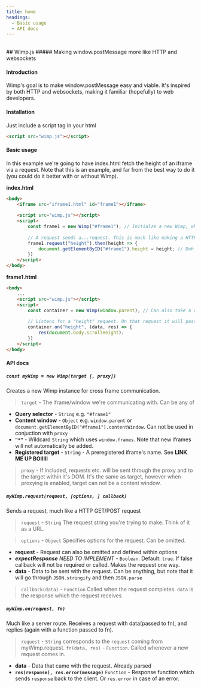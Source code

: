```yaml
---
title: home
headings: 
  - Basic usage
  - API docs
---
```





<br>
## Wimp.js
##### Making window.postMessage more like HTTP and  websockets
<br>

#### Introduction
Wimp's goal is to make window.postMessage easy and viable. It's inspired by both HTTP and websockets, making it familiar (hopefully) to web developers. 


#### Installation
Just include a script tag in your html

```html 
<script src="wimp.js"></script>
```

#### Basic usage
In this example we're going to have index.html fetch the height of an iframe via a request. Note that this is an example, and far from the best way to do it (you could do it better with or without Wimp).

**index.html**
```html
<body>
    <iframe src="iframe1.html" id="frame1"></iframe>
    
    <script src="wimp.js"></script>
    <script>
        const frame1 = new Wimp("#frame1"); // Initialze a new Wimp, which will be able to cumminicate with #frame1
        
        // A request sends a...request. This is much like making a HTTP GET request. The response we are expecting will be the height of the iframe.
        frame1.request("height").then(height => {
            document.getElementByID("#frame1").height = height; // Duh
        })
    </script>
</body>
```
**frame1.html**
```html
<body>
    ...
    <script src="wimp.js"></script>
    <script>
        const container = new Wimp(window.parent); // Can also take a window object
        
        // Listens for a "height" request. On that request it will pass both the data and a response function to your callback
        container.on("height", (data, res) => {
            res(document.body.scrollHeight);
        })
    </script>
</body>
```

#### API docs

##### `const myWimp = new Wimp(target [, proxy])`
Creates a new Wimp instance for cross frame communication.
> `target` - The iframe/window we're communicating with. Can be any of
 - __Query selector__ - `String` e.g. `"#frame1"`
 - __Content window__ - `Object` e.g. `window.parent` or `document.getElementByID("#frame1").contentWindow`. Can not be used in conjuction with `proxy`
 - __`"*"`__ - Wildcard `String` which uses `window.frames`. Note that new iframes will not automatically be added.
 - __Registered target__ - `String` - A preregistered iframe's name. See **LINK ME UP BOIIIII**
 
> `proxy` - If included, requests etc. will be sent through the proxy and to the target within it's DOM. It's the same as target, however when proxying is enabled, target can not be a content window.

##### `myWimp.request(request, [options, ] callback)`
Sends a request, much like a HTTP GET/POST request
> `request` - `String` The request string you're trying to make. Think of it as a URL.

> `options` - `Object` Specifies options for the request. Can be omitted.
 - __request__ - Request can also be omitted and defined within options
 - __*expectResponse*__ *NEED TO IMPLEMENT* - `Boolean`. Default: `true`. If false callback will not be required or called. Makes the request one way.
 - __data__ - Data to be sent with the request. Can be anything, but note that it will go through `JSON.stringify` and then `JSON.parse`

> `callback(data)` - `Function` Called when the request completes. `data` is the response which the request receives

##### `myWimp.on(request, fn)`
Much like a server route. Receives a request with data(passed to fn), and replies (again with a function passed to fn).
> `request` - `String` corresponds to the `request` coming from myWimp.request. 
> `fn(data, res)` - `Function`. Called whenever a new request comes in.
 - __data__ - Data that came with the request. Already parsed
 - __`res(response), res.error(message)`__ `Function` - Response function which sends `response` back to the client. Or `res.error` in case of an error.